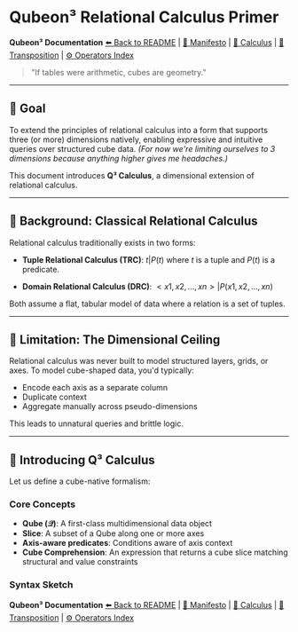 # Qubeon³ Relational Calculus Primer

<!-- NAVIGATION -->
**Qubeon³ Documentation**
[⬅️ Back to README](../../README.md) | [📘 Manifesto](../MANIFESTO.md) | [📐 Calculus](CALCULUS.md) | [🔁 Transposition](TRANSPOSITION.md) | [⚙️ Operators Index](OPERATORS_INDEX.md)

> "If tables were arithmetic, cubes are geometry."

---

## 🎯 Goal

To extend the principles of relational calculus into a form that supports three (or more) dimensions natively, enabling expressive and intuitive queries over structured cube data.
*(For now we're limiting ourselves to 3 dimensions because anything higher gives me headaches.)*

This document introduces **Q³ Calculus**, a dimensional extension of relational calculus.

---

## 🧠 Background: Classical Relational Calculus

Relational calculus traditionally exists in two forms:

- **Tuple Relational Calculus (TRC)**:
  $`{ t | P(t) }`$ where $`t`$ is a tuple and $`P(t)`$ is a predicate.

- **Domain Relational Calculus (DRC)**:
  $`{ <x1, x2, ..., xn> | P(x1, x2, ..., xn) }`$

Both assume a flat, tabular model of data where a relation is a set of tuples.

---

## 🧩 Limitation: The Dimensional Ceiling

Relational calculus was never built to model structured layers, grids, or axes. To model cube-shaped data, you'd typically:

- Encode each axis as a separate column
- Duplicate context
- Aggregate manually across pseudo-dimensions

This leads to unnatural queries and brittle logic.

---

## 🔮 Introducing Q³ Calculus

Let us define a cube-native formalism:

### Core Concepts

- **Qube (𝒬)**: A first-class multidimensional data object
- **Slice**: A subset of a Qube along one or more axes
- **Axis-aware predicates**: Conditions aware of axis context
- **Cube Comprehension**: An expression that returns a cube slice matching structural and value constraints

### Syntax Sketch

<!-- NAVIGATION -->
**Qubeon³ Documentation**
[⬅️ Back to README](../../README.md) | [📘 Manifesto](../MANIFESTO.md) | [📐 Calculus](CALCULUS.md) | [🔁 Transposition](TRANSPOSITION.md) | [⚙️ Operators Index](OPERATORS_INDEX.md)
